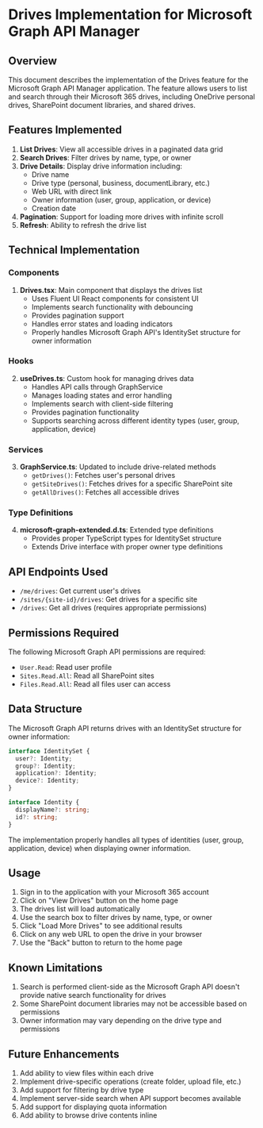 # Drives Implementation for Microsoft Graph API Manager

## Overview

This document describes the implementation of the Drives feature for the Microsoft Graph API Manager application. The feature allows users to list and search through their Microsoft 365 drives, including OneDrive personal drives, SharePoint document libraries, and shared drives.

## Features Implemented

1. **List Drives**: View all accessible drives in a paginated data grid
2. **Search Drives**: Filter drives by name, type, or owner
3. **Drive Details**: Display drive information including:
   - Drive name
   - Drive type (personal, business, documentLibrary, etc.)
   - Web URL with direct link
   - Owner information (user, group, application, or device)
   - Creation date
4. **Pagination**: Support for loading more drives with infinite scroll
5. **Refresh**: Ability to refresh the drive list

## Technical Implementation

### Components

1. **Drives.tsx**: Main component that displays the drives list
   - Uses Fluent UI React components for consistent UI
   - Implements search functionality with debouncing
   - Provides pagination support
   - Handles error states and loading indicators
   - Properly handles Microsoft Graph API's IdentitySet structure for owner information

### Hooks

2. **useDrives.ts**: Custom hook for managing drives data
   - Handles API calls through GraphService
   - Manages loading states and error handling
   - Implements search with client-side filtering
   - Provides pagination functionality
   - Supports searching across different identity types (user, group, application, device)

### Services

3. **GraphService.ts**: Updated to include drive-related methods
   - `getDrives()`: Fetches user's personal drives
   - `getSiteDrives()`: Fetches drives for a specific SharePoint site
   - `getAllDrives()`: Fetches all accessible drives

### Type Definitions

4. **microsoft-graph-extended.d.ts**: Extended type definitions
   - Provides proper TypeScript types for IdentitySet structure
   - Extends Drive interface with proper owner type definitions

## API Endpoints Used

- `/me/drives`: Get current user's drives
- `/sites/{site-id}/drives`: Get drives for a specific site
- `/drives`: Get all drives (requires appropriate permissions)

## Permissions Required

The following Microsoft Graph API permissions are required:
- `User.Read`: Read user profile
- `Sites.Read.All`: Read all SharePoint sites
- `Files.Read.All`: Read all files user can access

## Data Structure

The Microsoft Graph API returns drives with an IdentitySet structure for owner information:

```typescript
interface IdentitySet {
  user?: Identity;
  group?: Identity;
  application?: Identity;
  device?: Identity;
}

interface Identity {
  displayName?: string;
  id?: string;
}
```

The implementation properly handles all types of identities (user, group, application, device) when displaying owner information.

## Usage

1. Sign in to the application with your Microsoft 365 account
2. Click on "View Drives" button on the home page
3. The drives list will load automatically
4. Use the search box to filter drives by name, type, or owner
5. Click "Load More Drives" to see additional results
6. Click on any web URL to open the drive in your browser
7. Use the "Back" button to return to the home page

## Known Limitations

1. Search is performed client-side as the Microsoft Graph API doesn't provide native search functionality for drives
2. Some SharePoint document libraries may not be accessible based on permissions
3. Owner information may vary depending on the drive type and permissions

## Future Enhancements

1. Add ability to view files within each drive
2. Implement drive-specific operations (create folder, upload file, etc.)
3. Add support for filtering by drive type
4. Implement server-side search when API support becomes available
5. Add support for displaying quota information
6. Add ability to browse drive contents inline
